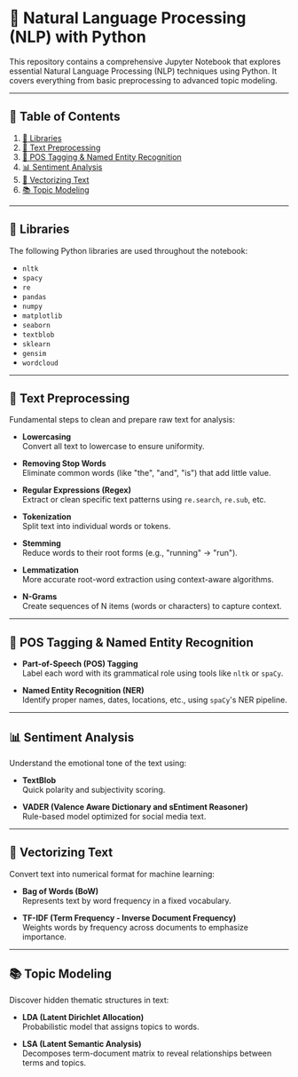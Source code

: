 # 🧠 Natural Language Processing (NLP) with Python

This repository contains a comprehensive Jupyter Notebook that explores essential Natural Language Processing (NLP) techniques using Python. It covers everything from basic preprocessing to advanced topic modeling.

---

## 📌 Table of Contents

1. [🔧 Libraries](#-libraries)
2. [🧼 Text Preprocessing](#-text-preprocessing)
3. [🔎 POS Tagging & Named Entity Recognition](#-pos-tagging--named-entity-recognition)
4. [📊 Sentiment Analysis](#-sentiment-analysis)
5. [🧮 Vectorizing Text](#-vectorizing-text)
6. [📚 Topic Modeling](#-topic-modeling)

---

## 🔧 Libraries

The following Python libraries are used throughout the notebook:
- `nltk`
- `spacy`
- `re`
- `pandas`
- `numpy`
- `matplotlib`
- `seaborn`
- `textblob`
- `sklearn`
- `gensim`
- `wordcloud`

---

## 🧼 Text Preprocessing

Fundamental steps to clean and prepare raw text for analysis:

- **Lowercasing**  
  Convert all text to lowercase to ensure uniformity.

- **Removing Stop Words**  
  Eliminate common words (like "the", "and", "is") that add little value.

- **Regular Expressions (Regex)**  
  Extract or clean specific text patterns using `re.search`, `re.sub`, etc.

- **Tokenization**  
  Split text into individual words or tokens.

- **Stemming**  
  Reduce words to their root forms (e.g., "running" → "run").

- **Lemmatization**  
  More accurate root-word extraction using context-aware algorithms.

- **N-Grams**  
  Create sequences of N items (words or characters) to capture context.

---

## 🔎 POS Tagging & Named Entity Recognition

- **Part-of-Speech (POS) Tagging**  
  Label each word with its grammatical role using tools like `nltk` or `spaCy`.

- **Named Entity Recognition (NER)**  
  Identify proper names, dates, locations, etc., using `spaCy`'s NER pipeline.

---

## 📊 Sentiment Analysis

Understand the emotional tone of the text using:

- **TextBlob**  
  Quick polarity and subjectivity scoring.

- **VADER (Valence Aware Dictionary and sEntiment Reasoner)**  
  Rule-based model optimized for social media text.

---

## 🧮 Vectorizing Text

Convert text into numerical format for machine learning:

- **Bag of Words (BoW)**  
  Represents text by word frequency in a fixed vocabulary.

- **TF-IDF (Term Frequency - Inverse Document Frequency)**  
  Weights words by frequency across documents to emphasize importance.

---

## 📚 Topic Modeling

Discover hidden thematic structures in text:

- **LDA (Latent Dirichlet Allocation)**  
  Probabilistic model that assigns topics to words.

- **LSA (Latent Semantic Analysis)**  
  Decomposes term-document matrix to reveal relationships between terms and topics.
